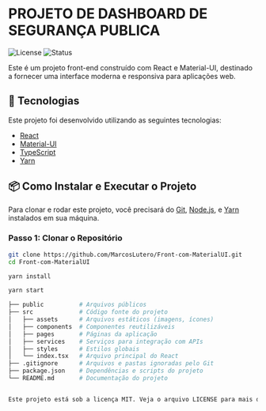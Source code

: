 # PROJETO DE DASHBOARD DE SEGURANÇA PUBLICA

![License](https://img.shields.io/badge/license-MIT-blue.svg)
![Status](https://img.shields.io/badge/status-Em%20Desenvolvimento-yellow)

Este é um projeto front-end construído com React e Material-UI, destinado a fornecer uma interface moderna e responsiva para aplicações web.

## 🚀 Tecnologias

Este projeto foi desenvolvido utilizando as seguintes tecnologias:

- [React](https://reactjs.org/)
- [Material-UI](https://mui.com/)
- [TypeScript](https://www.typescriptlang.org/)
- [Yarn](https://yarnpkg.com/)

## 📦 Como Instalar e Executar o Projeto

Para clonar e rodar este projeto, você precisará do [Git](https://git-scm.com), [Node.js](https://nodejs.org/en/), e [Yarn](https://yarnpkg.com/) instalados em sua máquina.

### Passo 1: Clonar o Repositório

```bash
git clone https://github.com/MarcosLutero/Front-com-MaterialUI.git
cd Front-com-MaterialUI

yarn install

yarn start

├── public          # Arquivos públicos
├── src             # Código fonte do projeto
│   ├── assets      # Arquivos estáticos (imagens, ícones)
│   ├── components  # Componentes reutilizáveis
│   ├── pages       # Páginas da aplicação
│   ├── services    # Serviços para integração com APIs
│   ├── styles      # Estilos globais
│   └── index.tsx   # Arquivo principal do React
├── .gitignore      # Arquivos e pastas ignoradas pelo Git
├── package.json    # Dependências e scripts do projeto
└── README.md       # Documentação do projeto


Este projeto está sob a licença MIT. Veja o arquivo LICENSE para mais detalhes.
